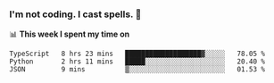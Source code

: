 ### I'm not coding. I cast spells. 🎩

📊 **This week I spent my time on**
<!--START_SECTION:waka-->
```text
TypeScript   8 hrs 23 mins   ███████████████████▓░░░░░   78.05 % 
Python       2 hrs 11 mins   █████░░░░░░░░░░░░░░░░░░░░   20.40 % 
JSON         9 mins          ▒░░░░░░░░░░░░░░░░░░░░░░░░   01.53 % 
```
<!--END_SECTION:waka-->
